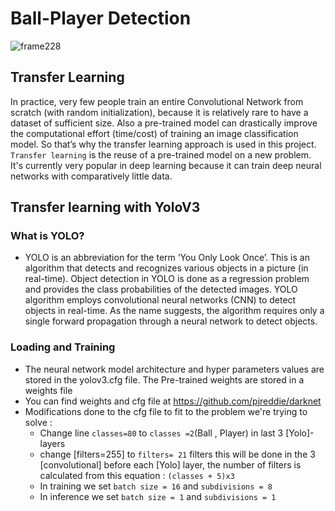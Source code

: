 # Ball-Player Detection
![frame228](https://user-images.githubusercontent.com/65700097/157582262-e8423257-ec31-4b34-9432-323d2d718331.jpg)

## Transfer Learning 
In practice, very few people train an entire Convolutional Network from scratch (with random initialization), because it is relatively rare to have a dataset of sufficient size. Also a pre-trained model can drastically improve the computational effort (time/cost) of training an image classification model. So that’s why the transfer learning approach is used in this project.
`Transfer learning`  is the reuse of a pre-trained model on a new problem. It's currently very popular in deep learning because it can train deep neural networks with comparatively little data.

## Transfer learning with YoloV3
### What is YOLO? 
   - YOLO is an abbreviation for the term ‘You Only Look Once’. This is an algorithm that detects and recognizes various objects in a picture (in real-time). Object detection in YOLO is done as a regression problem and provides the class probabilities of the detected images. YOLO algorithm employs convolutional neural networks (CNN) to detect objects in real-time. As the name suggests, the algorithm requires only a single forward propagation through a neural network to detect objects.
### Loading and Training 
- The neural network model architecture and hyper parameters values are stored in the yolov3.cfg file. The Pre-trained weights are stored in a weights file
- You can find weights and cfg file at https://github.com/pjreddie/darknet
- Modifications done to the cfg file to fit to the problem we're trying to solve :
    -  Change line `classes=80` to `classes =2`(Ball , Player) in last 3 [Yolo]-layers 
    -  change [filters=255] to `filters= 21` filters this will be done  in the 3 [convolutional] before each [Yolo] layer, the number of filters is calculated from this equation : `(classes + 5)x3`
    -  In training we set `batch size = 16` and `subdivisions = 8`
    -  In inference we set `batch size = 1` and `subdivisions = 1`



